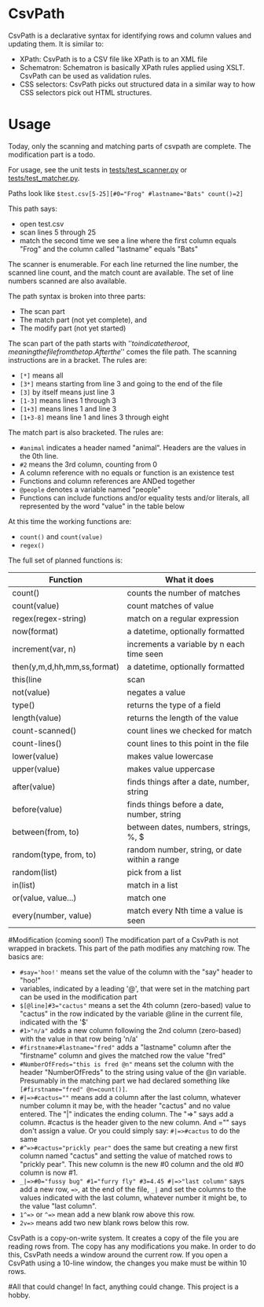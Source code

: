 
# CsvPath

CsvPath is a declarative syntax for identifying rows and column values and updating them. It is similar to:
- XPath: CsvPath is to a CSV file like XPath is to an XML file
- Schematron: Schematron is basically XPath rules applied using XSLT. CsvPath can be used as validation rules.
- CSS selectors: CsvPath picks out structured data in a similar way to how CSS selectors pick out HTML structures.

# Usage
Today, only the scanning and matching parts of csvpath are complete. The modification part is a todo.

For usage, see the unit tests in [tests/test_scanner.py](tests/test_scanner.py) or [tests/test_matcher.py](tests/test_matcher.py).

Paths look like `$test.csv[5-25][#0="Frog" #lastname="Bats" count()=2]`

This path says:
- open test.csv
- scan lines 5 through 25
- match the second time we see a line where the first column equals "Frog" and the column called  "lastname" equals "Bats"

The scanner is enumerable. For each line returned the line number, the scanned line count, and the match count are available. The set of line numbers scanned are also available.

The path syntax is broken into three parts:
- The scan part
- The match part (not yet complete), and
- The modify part (not yet started)

The scan part of the path starts with '$' to indicate the root, meaning the file from the top. After the '$' comes the file path. The scanning instructions are in a bracket. The rules are:
- `[*]` means all
- `[3*]` means starting from line 3 and going to the end of the file
- `[3]` by itself means just line 3
- `[1-3]` means lines 1 through 3
- `[1+3]` means lines 1 and line 3
- `[1+3-8]` means line 1 and lines 3 through eight

The match part is also bracketed. The rules are:
- `#animal` indicates a header named "animal". Headers are the values in the 0th line.
- `#2` means the 3rd column, counting from 0
- A column reference with no equals or function is an existence test
- Functions and column references are ANDed together
- `@people` denotes a variable named "people"
- Functions can include functions and/or equality tests and/or literals, all represented by the word "value" in the table below

At this time the working functions are:
- `count()` and `count(value)`
- `regex()`

The full set of planned functions is:

| Function                      | What it does                                  |
| ------------------------------|-----------------------------------------------|
| count()                       | counts the number of matches                  |
| count(value)                  | count matches of value                        |
| regex(regex-string)           | match on a regular expression                 |
| now(format)                   | a datetime, optionally formatted              |
| increment(var, n)             | increments a variable by n each time seen     |
| then(y,m,d,hh,mm,ss,format)   | a datetime, optionally formatted              |
| this(line|scan|match)         | returns line number, or scan or match count   |
| not(value)                    | negates a value                               |
| type()                        | returns the type of a field                   |
| length(value)                 | returns the length of the value               |
| count-scanned()               | count lines we checked for match              |
| count-lines()                 | count lines to this point in the file         |
| lower(value)                  | makes value lowercase                         |
| upper(value)                  | makes value uppercase                         |
| after(value)                  | finds things after a date, number, string     |
| before(value)                 | finds things before a date, number, string    |
| between(from, to)             | between dates, numbers, strings, %, $         |
| random(type, from, to)        | random number, string, or date within a range |
| random(list)                  | pick from a list                              |
| in(list)                      | match in a list                               |
| or(value, value...)           | match one                                     |
| every(number, value)          | match every Nth time a value is seen          |

#Modification (coming soon!)
The modification part of a CsvPath is not wrapped in brackets. This part of the path modifies any matching row. The basics are:
- `#say='hoo!'` means set the value of the column with the "say" header to "hoo!"
- variables, indicated by a leading '@', that were set in the matching part can be used in the modification part
- `$[@line]#3="cactus"` means a set the 4th column (zero-based) value to "cactus" in the row indicated by the variable @line in the current file, indicated with the '$'
- `#1>"n/a"` adds a new column following the 2nd column (zero-based) with the value in that row being 'n/a'
- `#firstname>#lastname="fred"` adds a "lastname" column after the "firstname" column and gives the matched row the value "fred"
- `#NumberOfFreds="this is fred @n"` means set the column with the header "NumberOfFreds" to the string using value of the @n variable. Presumably in the matching part we had declared something like `[#firstname="fred" @n=count()]`.
- `#|=>#cactus=""` means add a column after the last column, whatever number column it may be, with the header "cactus" and no value entered. The "|" indicates the ending column. The "=>" says add a column. #cactus is the header given to the new column. And ="" says don't assign a value. Or you could simply say: `#|=>#cactus` to do the same
- `#^=>#cactus="prickly pear"` does the same but creating a new first column named "cactus" and setting the value of matched rows to "prickly pear". This new column is the new #0 column and the old #0 column is now #1.
- `_|=>#0="fussy bug" #1="furry fly" #3=4.45 #|=>"last column"` says add a new row, `=>`, at the end of the file, `_|` and set the columns to the values indicated with the last column, whatever number it might be, to the value "last column".
- `1^=>` or `^=>` mean add a new blank row above this row.
- `2v=>` means add two new blank rows below this row.

CsvPath is a copy-on-write system. It creates a copy of the file you are reading rows from. The copy has any modifications you make. In order to do this, CsvPath needs a window around the current row. If you open a CsvPath using a 10-line window, the changes you make must be within 10 rows.


#All that could change!
In fact, anything could change. This project is a hobby.













